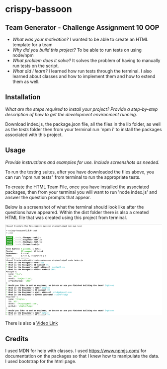 # crispy-bassoon


## Team Generator - Challenge Assignment 10 OOP

- *What was your motivation?*  I wanted to be able to create an HTML template for a team
- *Why did you build this project?*  To be able to run tests on using node/npm
- *What problem does it solve?*  It solves the problem of having to manually run tests on the script.
- *What did I learn?* I learned how run tests through the terminal. I also learned about classes and how to implement them and how to extend them as well.



## Installation

*What are the steps required to install your project? Provide a step-by-step description of how to get the development environment running.*

Download index.js, the package.json file, all the files in the lib folder, as well as the _tests_ folder then from your terminal run 'npm i' to install the packages associated with this project.

## Usage

*Provide instructions and examples for use. Include screenshots as needed.*

To run the testing suites, after you have downloaded the files above, you can run 'npm run tests" from terminal to run the appropriate tests.

To create the HTML Team File, once you have installed the associated packages, then from your terminal you will want to run 'node index.js' and answer the question prompts that appear.

Below is a screenshot of what the terminal should look like after the questions have appeared.  Within the dist folder there is also a created HTML file that was created using this project from terminal.

![alt text](assets//terminal.png)

There is also a [Video Link](https://youtu.be/6Neih1ce284)

## Credits
I used MDN for help with classes. I used https://www.npmjs.com/ for documentation on the packages so that I knew how to manipulate the data.  
I used bootstrap for the html page. 